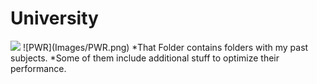 # University
<img src = "images/github-xD.png" with ="100" height="10" >  
![PWR](Images/PWR.png)  
*That Folder contains folders with my past subjects.  
*Some of them include additional stuff to optimize their performance.  
